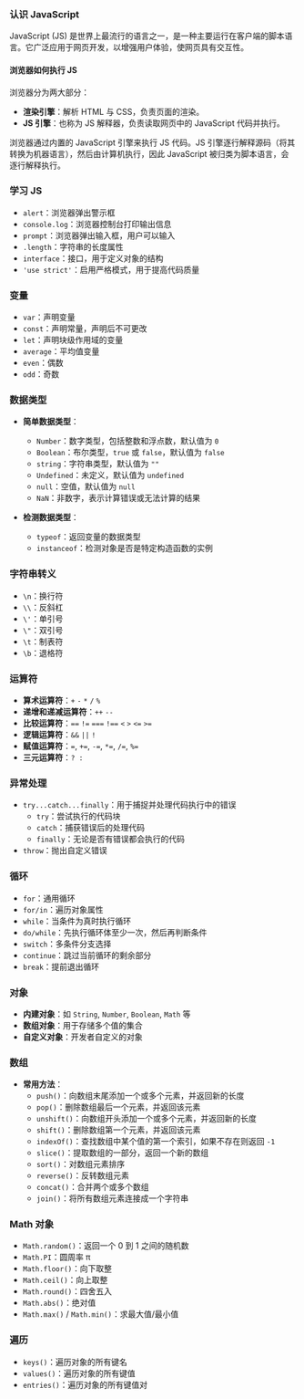 ### 认识 JavaScript

JavaScript (JS) 是世界上最流行的语言之一，是一种主要运行在客户端的脚本语言。它广泛应用于网页开发，以增强用户体验，使网页具有交互性。

#### 浏览器如何执行 JS

浏览器分为两大部分：

- **渲染引擎**：解析 HTML 与 CSS，负责页面的渲染。
- **JS 引擎**：也称为 JS 解释器，负责读取网页中的 JavaScript 代码并执行。

浏览器通过内置的 JavaScript 引擎来执行 JS 代码。JS 引擎逐行解释源码（将其转换为机器语言），然后由计算机执行，因此 JavaScript 被归类为脚本语言，会逐行解释执行。

### 学习 JS

- `alert`：浏览器弹出警示框
- `console.log`：浏览器控制台打印输出信息
- `prompt`：浏览器弹出输入框，用户可以输入
- `.length`：字符串的长度属性
- `interface`：接口，用于定义对象的结构
- `'use strict'`：启用严格模式，用于提高代码质量

### 变量

- `var`：声明变量
- `const`：声明常量，声明后不可更改
- `let`：声明块级作用域的变量
- `average`：平均值变量
- `even`：偶数
- `odd`：奇数

### 数据类型

- **简单数据类型**：

  - `Number`：数字类型，包括整数和浮点数，默认值为 `0`
  - `Boolean`：布尔类型，`true` 或 `false`，默认值为 `false`
  - `string`：字符串类型，默认值为 `""`
  - `Undefined`：未定义，默认值为 `undefined`
  - `null`：空值，默认值为 `null`
  - `NaN`：非数字，表示计算错误或无法计算的结果

- **检测数据类型**：
  - `typeof`：返回变量的数据类型
  - `instanceof`：检测对象是否是特定构造函数的实例

### 字符串转义

- `\n`：换行符
- `\\`：反斜杠
- `\'`：单引号
- `\"`：双引号
- `\t`：制表符
- `\b`：退格符

### 运算符

- **算术运算符**：`+` `-` `*` `/` `%`
- **递增和递减运算符**：`++` `--`
- **比较运算符**：`==` `!=` `===` `!==` `<` `>` `<=` `>=`
- **逻辑运算符**：`&&` `||` `!`
- **赋值运算符**：`=`, `+=`, `-=`, `*=`, `/=`, `%=`
- **三元运算符**：`? :`

### 异常处理

- `try...catch...finally`：用于捕捉并处理代码执行中的错误
  - `try`：尝试执行的代码块
  - `catch`：捕获错误后的处理代码
  - `finally`：无论是否有错误都会执行的代码
- `throw`：抛出自定义错误

### 循环

- `for`：通用循环
- `for/in`：遍历对象属性
- `while`：当条件为真时执行循环
- `do/while`：先执行循环体至少一次，然后再判断条件
- `switch`：多条件分支选择
- `continue`：跳过当前循环的剩余部分
- `break`：提前退出循环

### 对象

- **内建对象**：如 `String`, `Number`, `Boolean`, `Math` 等
- **数组对象**：用于存储多个值的集合
- **自定义对象**：开发者自定义的对象

### 数组

- **常用方法**：
  - `push()`：向数组末尾添加一个或多个元素，并返回新的长度
  - `pop()`：删除数组最后一个元素，并返回该元素
  - `unshift()`：向数组开头添加一个或多个元素，并返回新的长度
  - `shift()`：删除数组第一个元素，并返回该元素
  - `indexOf()`：查找数组中某个值的第一个索引，如果不存在则返回 `-1`
  - `slice()`：提取数组的一部分，返回一个新的数组
  - `sort()`：对数组元素排序
  - `reverse()`：反转数组元素
  - `concat()`：合并两个或多个数组
  - `join()`：将所有数组元素连接成一个字符串

### Math 对象

- `Math.random()`：返回一个 0 到 1 之间的随机数
- `Math.PI`：圆周率 π
- `Math.floor()`：向下取整
- `Math.ceil()`：向上取整
- `Math.round()`：四舍五入
- `Math.abs()`：绝对值
- `Math.max()` / `Math.min()`：求最大值/最小值

### 遍历

- `keys()`：遍历对象的所有键名
- `values()`：遍历对象的所有键值
- `entries()`：遍历对象的所有键值对
